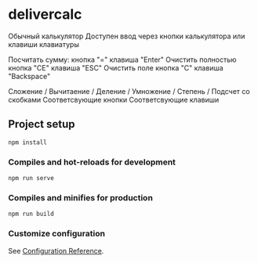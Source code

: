 # delivercalc
Обычный калькулятор
Доступен ввод через кнопки калькулятора или клавиши клавиатуры

Посчитать сумму:
  кнопка "="
  клавиша "Enter"
Очистить полностью
  кнопка "СЕ"
  клавиша "ESC"
Очистить поле
  кнопка "С"
  клавиша "Backspace"

Сложение / Вычитаение / Деление / Умножение / Степень / Подсчет со скобками
  Соответсвующие кнопки 
  Соответсвующие клавиши

## Project setup
```
npm install
```

### Compiles and hot-reloads for development
```
npm run serve
```

### Compiles and minifies for production
```
npm run build
```

### Customize configuration
See [Configuration Reference](https://cli.vuejs.org/config/).
